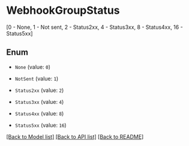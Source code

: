 # WebhookGroupStatus

[0 - None, 1 - Not sent, 2 - Status2xx, 4 - Status3xx, 8 - Status4xx, 16 - Status5xx]

## Enum

* `None` (value: `0`)

* `NotSent` (value: `1`)

* `Status2xx` (value: `2`)

* `Status3xx` (value: `4`)

* `Status4xx` (value: `8`)

* `Status5xx` (value: `16`)

[[Back to Model list]](../README.md#documentation-for-models) [[Back to API list]](../README.md#documentation-for-api-endpoints) [[Back to README]](../README.md)
